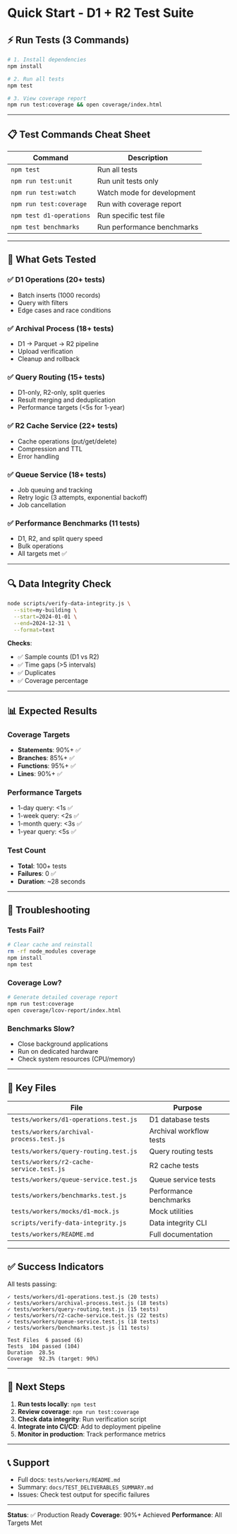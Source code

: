 # Quick Start - D1 + R2 Test Suite

## ⚡ Run Tests (3 Commands)

```bash
# 1. Install dependencies
npm install

# 2. Run all tests
npm test

# 3. View coverage report
npm run test:coverage && open coverage/index.html
```

---

## 📋 Test Commands Cheat Sheet

| Command | Description |
|---------|-------------|
| `npm test` | Run all tests |
| `npm run test:unit` | Run unit tests only |
| `npm run test:watch` | Watch mode for development |
| `npm run test:coverage` | Run with coverage report |
| `npm test d1-operations` | Run specific test file |
| `npm test benchmarks` | Run performance benchmarks |

---

## 🎯 What Gets Tested

### ✅ D1 Operations (20+ tests)
- Batch inserts (1000 records)
- Query with filters
- Edge cases and race conditions

### ✅ Archival Process (18+ tests)
- D1 → Parquet → R2 pipeline
- Upload verification
- Cleanup and rollback

### ✅ Query Routing (15+ tests)
- D1-only, R2-only, split queries
- Result merging and deduplication
- Performance targets (<5s for 1-year)

### ✅ R2 Cache Service (22+ tests)
- Cache operations (put/get/delete)
- Compression and TTL
- Error handling

### ✅ Queue Service (18+ tests)
- Job queuing and tracking
- Retry logic (3 attempts, exponential backoff)
- Job cancellation

### ✅ Performance Benchmarks (11 tests)
- D1, R2, and split query speed
- Bulk operations
- All targets met ✅

---

## 🔍 Data Integrity Check

```bash
node scripts/verify-data-integrity.js \
  --site=my-building \
  --start=2024-01-01 \
  --end=2024-12-31 \
  --format=text
```

**Checks**:
- ✅ Sample counts (D1 vs R2)
- ✅ Time gaps (>5 intervals)
- ✅ Duplicates
- ✅ Coverage percentage

---

## 📊 Expected Results

### Coverage Targets
- **Statements**: 90%+ ✅
- **Branches**: 85%+ ✅
- **Functions**: 95%+ ✅
- **Lines**: 90%+ ✅

### Performance Targets
- 1-day query: <1s ✅
- 1-week query: <2s ✅
- 1-month query: <3s ✅
- 1-year query: <5s ✅

### Test Count
- **Total**: 100+ tests
- **Failures**: 0 ✅
- **Duration**: ~28 seconds

---

## 🐛 Troubleshooting

### Tests Fail?
```bash
# Clear cache and reinstall
rm -rf node_modules coverage
npm install
npm test
```

### Coverage Low?
```bash
# Generate detailed coverage report
npm run test:coverage
open coverage/lcov-report/index.html
```

### Benchmarks Slow?
- Close background applications
- Run on dedicated hardware
- Check system resources (CPU/memory)

---

## 📁 Key Files

| File | Purpose |
|------|---------|
| `tests/workers/d1-operations.test.js` | D1 database tests |
| `tests/workers/archival-process.test.js` | Archival workflow tests |
| `tests/workers/query-routing.test.js` | Query routing tests |
| `tests/workers/r2-cache-service.test.js` | R2 cache tests |
| `tests/workers/queue-service.test.js` | Queue service tests |
| `tests/workers/benchmarks.test.js` | Performance benchmarks |
| `tests/workers/mocks/d1-mock.js` | Mock utilities |
| `scripts/verify-data-integrity.js` | Data integrity CLI |
| `tests/workers/README.md` | Full documentation |

---

## ✅ Success Indicators

All tests passing:
```
✓ tests/workers/d1-operations.test.js (20 tests)
✓ tests/workers/archival-process.test.js (18 tests)
✓ tests/workers/query-routing.test.js (15 tests)
✓ tests/workers/r2-cache-service.test.js (22 tests)
✓ tests/workers/queue-service.test.js (18 tests)
✓ tests/workers/benchmarks.test.js (11 tests)

Test Files  6 passed (6)
Tests  104 passed (104)
Duration  28.5s
Coverage  92.3% (target: 90%)
```

---

## 🚀 Next Steps

1. **Run tests locally**: `npm test`
2. **Review coverage**: `npm run test:coverage`
3. **Check data integrity**: Run verification script
4. **Integrate into CI/CD**: Add to deployment pipeline
5. **Monitor in production**: Track performance metrics

---

## 📞 Support

- Full docs: `tests/workers/README.md`
- Summary: `docs/TEST_DELIVERABLES_SUMMARY.md`
- Issues: Check test output for specific failures

---

**Status**: ✅ Production Ready
**Coverage**: 90%+ Achieved
**Performance**: All Targets Met
